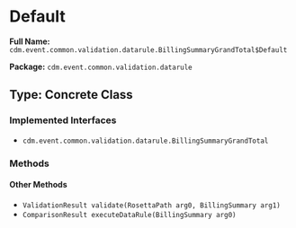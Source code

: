 # Default

**Full Name:** `cdm.event.common.validation.datarule.BillingSummaryGrandTotal$Default`

**Package:** `cdm.event.common.validation.datarule`

## Type: Concrete Class

### Implemented Interfaces

- `cdm.event.common.validation.datarule.BillingSummaryGrandTotal`

### Methods

#### Other Methods

- `ValidationResult validate(RosettaPath arg0, BillingSummary arg1)`
- `ComparisonResult executeDataRule(BillingSummary arg0)`

